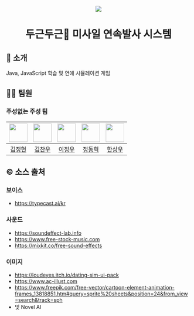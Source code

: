 <p align="middle" >
  <img src="https://user-images.githubusercontent.com/105474635/198169403-06897e20-94f6-4d0b-b1c8-e5b4535252d1.png"/>
</p>
<h1 align="middle" style="border-bottom: none"> 두근두근💓 미사일 연속발사 시스템 </h1>

## 🚀 소개

Java, JavaScript 학습 및 연애 시뮬레이션 게임

## 🧑‍🚀 팀원

### 주성없는 주성 팀
|<img src="https://avatars.githubusercontent.com/u/106044593?v=4" width="50">| <img src="https://avatars.githubusercontent.com/u/105474635?v=4" width="50"> | <img src="https://avatars.githubusercontent.com/u/114479384?v=4" width="50"> | <img src="https://avatars.githubusercontent.com/u/112062229?v=4" width="50"> | <img src="https://avatars.githubusercontent.com/u/114394934?v=4" width="50"> |
|:---:|:---:|:---:|:---:|:---:|
| [김정현](https://github.com/jeonghyun22) | [김찬우](https://github.com/a-ryang) | [이정우](https://github.com/clwhale) | [정동혁](https://github.com/jdh1926) | [한상우](https://github.com/newLecture0) |

## ©️ 소스 출처
### 보이스
- https://typecast.ai/kr
### 사운드
- https://soundeffect-lab.info
- https://www.free-stock-music.com
- https://mixkit.co/free-sound-effects
### 이미지
- https://loudeyes.itch.io/dating-sim-ui-pack
- https://www.ac-illust.com
- https://www.freepik.com/free-vector/cartoon-element-animation-frames_13818851.htm#query=sprite%20sheets&position=24&from_view=search&track=sph
- 및 Novel AI
